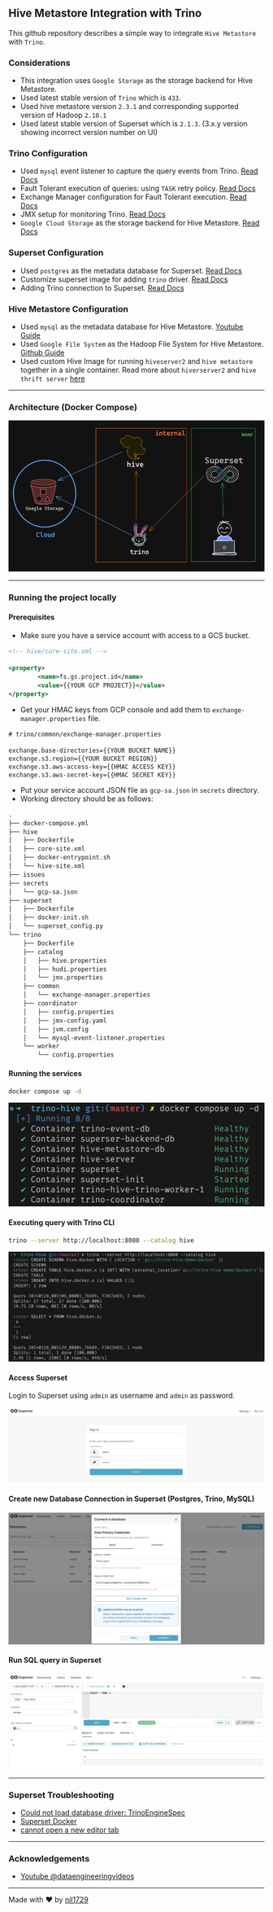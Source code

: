 ## Hive Metastore Integration with Trino

This github repository describes a simple way to integrate `Hive Metastore` with `Trino`.

### Considerations

- This integration uses `Google Storage` as the storage backend for Hive Metastore.
- Used latest stable version of `Trino` which is `433`.
- Used hive metastore version `2.3.1` and corresponding supported version of Hadoop `2.10.1`
- Used latest stable version of Superset which is `2.1.3`. (3.x.y version showing incorrect version number on UI)

### Trino Configuration

- Used `mysql` event listener to capture the query events from Trino. [Read Docs](https://trino.io/docs/current/admin/event-listeners-mysql.html)
- Fault Tolerant execution of queries: using `TASK` retry policy. [Read Docs](https://trino.io/docs/current/admin/fault-tolerant-execution.html)
- Exchange Manager configuration for Fault Tolerant execution. [Read Docs](https://trino.io/docs/current/admin/fault-tolerant-execution.html#exchange-manager)
- JMX setup for monitoring Trino. [Read Docs](https://trino.io/docs/current/admin/jmx.html?highlight=jmx)
- `Google Cloud Storage` as the storage backend for Hive Metastore. [Read Docs](https://trino.io/docs/current/connector/hive-gcs-tutorial.html)

### Superset Configuration

- Used `postgres` as the metadata database for Superset. [Read Docs](https://superset.apache.org/docs/installation/configuring-superset#using-a-production-metastore)
- Customize superset image for adding `trino` driver. [Read Docs](https://superset.apache.org/docs/databases/installing-database-drivers)
- Adding Trino connection to Superset. [Read Docs](https://superset.apache.org/docs/databases/trino/)

### Hive Metastore Configuration

- Used `mysql` as the metadata database for Hive Metastore. [Youtube Guide](https://www.youtube.com/watch?v=5XQOK0v_YRE)
- Used `Google File System` as the Hadoop File System for Hive Metastore. [Github Guide](https://github.com/GoogleCloudDataproc/hadoop-connectors/blob/master/gcs/INSTALL.md)
- Used custom Hive Image for running `hiveserver2` and `hive metastore` together in a single container. Read more about `hiverserver2` and `hive thrift server` [here](https://stackoverflow.com/questions/49799838/hive-service-hiveserver2-metastore-service)

---

### Architecture (Docker Compose)

![Docker Compose](assets/image-architecture.png)

---

### Running the project locally

#### Prerequisites

- Make sure you have a service account with access to a GCS bucket.

```xml
<!-- hive/core-site.xml -->

<property>
        <name>fs.gs.project.id</name>
        <value>{{YOUR GCP PROJECT}}</value>
</property>
```

- Get your HMAC keys from GCP console and add them to `exchange-manager.properties` file.

```properties
# trino/common/exchange-manager.properties

exchange.base-directories={{YOUR BUCKET NAME}}
exchange.s3.region={{YOUR BUCKET REGION}}
exchange.s3.aws-access-key={{HMAC ACCESS KEY}}
exchange.s3.aws-secret-key={{HMAC SECRET KEY}}
```

- Put your service account JSON file as `gcp-sa.json` in `secrets` directory.
- Working directory should be as follows:

```txt
.
├── docker-compose.yml
├── hive
│   ├── Dockerfile
│   ├── core-site.xml
│   ├── docker-entrypoint.sh
│   └── hive-site.xml
├── issues
├── secrets
│   └── gcp-sa.json
├── superset
│   ├── Dockerfile
│   ├── docker-init.sh
│   └── superset_config.py
└── trino
    ├── Dockerfile
    ├── catalog
    │   ├── hive.properties
    │   ├── hudi.properties
    │   └── jmx.properties
    ├── common
    │   └── exchange-manager.properties
    ├── coordinator
    │   ├── config.properties
    │   ├── jmx-config.yaml
    │   ├── jvm.config
    │   └── mysql-event-listener.properties
    └── worker
        └── config.properties
```

#### Running the services

```bash
docker compose up -d
```

![Docker Compose Services](assets/image.png)

#### Executing query with Trino CLI

```bash
trino --server http://localhost:8080 --catalog hive
```

![Trino CLI Demo](assets/image-1.png)

#### Access Superset

Login to Superset using `admin` as username and `admin` as password.

![Superset Login](assets/image-2.png)

#### Create new Database Connection in Superset (Postgres, Trino, MySQL)

![Superset Trino Connection](assets/image-3.png)

#### Run SQL query in Superset

![Superset SQL Lab](assets/image-4.png)

---

### Superset Troubleshooting

- [Could not load database driver: TrinoEngineSpec](https://github.com/apache/superset/issues/13640)
- [Superset Docker](https://github.com/apache/superset/blob/adc247b7e4fade7ef0d68cb07df5e3aa6bf9a677/docker/docker-bootstrap.sh)
- [cannot open a new editor tab](https://github.com/apache/superset/issues/24228)

---

### Acknowledgements

- [Youtube @dataengineeringvideos](https://www.youtube.com/@dataengineeringvideos)

---

Made with ❤️ by [nil1729](https://github.com/nil1729)
